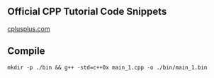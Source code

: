 ## Official CPP Tutorial Code Snippets

[cplusplus.com](http://www.cplusplus.com/doc/tutorial/)

## Compile

```
mkdir -p ./bin && g++ -std=c++0x main_1.cpp -o ./bin/main_1.bin
```